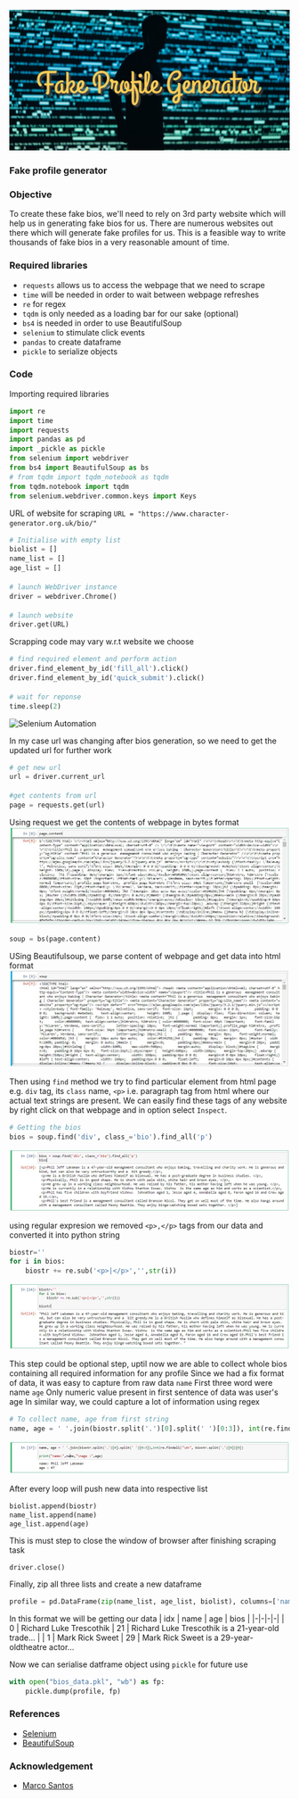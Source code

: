 ![Banner](/images/banner.jpg)
### Fake profile generator

### Objective
To create these fake bios, we'll need to rely on 3rd party website which will help us in generating fake bios for us. There are numerous websites out there which will generate fake profiles for us. This is a feasible way to write thousands of fake bios in a very reasonable amount of time.

### Required libraries
- `requests` allows us to access the webpage that we need to scrape
- `time` will be needed in order to wait between webpage refreshes
- `re` for regex
- `tqdm` is only needed as a loading bar for our sake (optional)
- `bs4` is needed in order to use BeautifulSoup
- `selenium` to stimulate click events
- `pandas` to create dataframe
- `pickle` to serialize objects

### Code
Importing required libraries
```python
import re
import time
import requests
import pandas as pd
import _pickle as pickle
from selenium import webdriver
from bs4 import BeautifulSoup as bs
# from tqdm import tqdm_notebook as tqdm
from tqdm.notebook import tqdm
from selenium.webdriver.common.keys import Keys
```

URL of website for scraping
```URL = "https://www.character-generator.org.uk/bio/"```

```python
# Initialise with empty list
biolist = []
name_list = []
age_list = []

# launch WebDriver instance
driver = webdriver.Chrome()

# launch website
driver.get(URL)
```

Scrapping code may vary w.r.t website we choose
```python
# find required element and perform action 
driver.find_element_by_id('fill_all').click()
driver.find_element_by_id('quick_submit').click()

# wait for reponse
time.sleep(2)
```
![Selenium Automation](/images/0_automate.gif)

In my case url was changing after bios generation, so we need to get the updated url for further work
```python
# get new url
url = driver.current_url

#get contents from url
page = requests.get(url)
```
Using request we get the contents of webpage in bytes format
![Page contents](/images/1_page.JPG)

```python
soup = bs(page.content)
```

USing Beautifulsoup, we parse content of webpage and get data into html format
![Parsed content](/images/2_soup.JPG)

Then using `find` method we try to find particular element from html page e.g. `div` tag, its `class` name, `<p>` i.e. paragraph tag from html where our actual text strings are present. We can easily find these tags of any website by right click on that webpage and in option select `Inspect`.

```python
# Getting the bios
bios = soup.find('div', class_='bio').find_all('p')
```
![Bios paragragh](/images/3_para.JPG)

using regular expresion we removed `<p>,</p>` tags from our data and converted it into python string
```python
biostr=''
for i in bios:
    biostr += re.sub('<p>|</p>','',str(i))
```
![Bios in string](/images/4_str.JPG)

This step could be optional step, uptil now we are able to collect whole bios containing all required information for any profile
Since we had a fix format of data, it was easy to capture from raw data
`name` First three word were name
`age` Only numeric value present in first sentence of data was user's age
In similar way, we could capture a lot of information using regex
```python
# To collect name, age from first string
name, age = ' '.join(biostr.split('.')[0].split(' ')[0:3]), int(re.findall("\d+", biostr.split('.')[0])[0])
```
![Getting name,age](/images/5_name.JPG)

After every loop will push new data into respective list
```
biolist.append(biostr)
name_list.append(name)
age_list.append(age)
```

This is must step to close the window of browser after finishing scraping task
```
driver.close()
```

Finally, zip all three lists and create a new dataframe
```python
profile = pd.DataFrame(zip(name_list, age_list, biolist), columns=['name','age','bios'])
```

In this format we will be getting our data 
| idx | name | age | bios |
|-|-|-|-|
| 0 | Richard Luke Trescothik | 21 | Richard Luke Trescothik is a 21-year-old trade... |
| 1 | Mark Rick Sweet | 29    | Mark Rick Sweet is a 29-year-oldtheatre actor... 


Now we can serialise datframe object using `pickle` for future use
```python
with open("bios_data.pkl", "wb") as fp:
    pickle.dump(profile, fp)
```

### References
- [Selenium](https://selenium-python.readthedocs.io/getting-started.html)
- [BeautifulSoup](https://www.crummy.com/software/BeautifulSoup/bs4/doc/#quick-start)


### Acknowledgement
- [Marco Santos](https://github.com/marcosan93)


